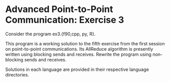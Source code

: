 # Advanced Point-to-Point Communication: Exercise 3

Consider the program ex3.{f90,cpp, py, R}.  

This program is a working solution to the fifth exercise from the first session on point-to-point communications.   Its AllReduce algorithm is presently written using blocking sends and receives.   Rewrite the program using non-blocking sends and receives.

Solutions in each language are provided in their respective language directories.



